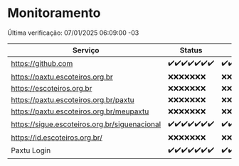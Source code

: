 # Monitoramento

Última verificação: 07/01/2025 06:09:00 -03

|Serviço|Status|Últimas 24h|
|---|---|---|
|https://github.com|<span title="2024-12-31: OK=23">✔️</span><span title="2025-01-01: OK=23">✔️</span><span title="2025-01-02: OK=23">✔️</span><span title="2025-01-03: OK=23">✔️</span><span title="2025-01-04: OK=23">✔️</span><span title="2025-01-05: OK=23">✔️</span><span title="2025-01-06: OK=8">✔️</span>|<span title="06/01/2025 06:09:00 -03 : 200">✔️</span><span title="06/01/2025 07:09:00 -03 : 200">✔️</span><span title="06/01/2025 08:07:00 -03 : 200">✔️</span><span title="06/01/2025 09:15:00 -03 : 200">✔️</span><span title="06/01/2025 10:16:00 -03 : 200">✔️</span><span title="06/01/2025 11:08:00 -03 : 200">✔️</span><span title="06/01/2025 12:08:00 -03 : 200">✔️</span><span title="06/01/2025 13:10:00 -03 : 200">✔️</span><span title="06/01/2025 14:07:00 -03 : 200">✔️</span><span title="06/01/2025 15:11:00 -03 : 200">✔️</span><span title="06/01/2025 16:06:00 -03 : 200">✔️</span><span title="06/01/2025 17:07:00 -03 : 200">✔️</span><span title="06/01/2025 18:07:00 -03 : 200">✔️</span><span title="06/01/2025 19:07:00 -03 : 200">✔️</span><span title="06/01/2025 20:08:00 -03 : 200">✔️</span><span title="06/01/2025 21:41:00 -03 : 200">✔️</span><span title="06/01/2025 23:11:00 -03 : 200">✔️</span><span title="07/01/2025 00:16:00 -03 : 200">✔️</span><span title="07/01/2025 01:10:00 -03 : 200">✔️</span><span title="07/01/2025 02:08:00 -03 : 200">✔️</span><span title="07/01/2025 03:12:00 -03 : 200">✔️</span><span title="07/01/2025 04:08:00 -03 : 200">✔️</span><span title="07/01/2025 05:11:00 -03 : 200">✔️</span><span title="07/01/2025 06:09:00 -03 : 200">✔️</span>|
|https://paxtu.escoteiros.org.br|<span title="2024-12-31: Falhas=23">❌</span><span title="2025-01-01: Falhas=23">❌</span><span title="2025-01-02: Falhas=23">❌</span><span title="2025-01-03: Falhas=23">❌</span><span title="2025-01-04: Falhas=23">❌</span><span title="2025-01-05: Falhas=23">❌</span><span title="2025-01-06: Falhas=8">❌</span>|<span title="06/01/2025 06:09:00 -03 : 403">❌</span><span title="06/01/2025 07:09:00 -03 : 403">❌</span><span title="06/01/2025 08:07:00 -03 : 403">❌</span><span title="06/01/2025 09:15:00 -03 : 403">❌</span><span title="06/01/2025 10:16:00 -03 : 403">❌</span><span title="06/01/2025 11:08:00 -03 : 403">❌</span><span title="06/01/2025 12:08:00 -03 : 403">❌</span><span title="06/01/2025 13:10:00 -03 : 403">❌</span><span title="06/01/2025 14:07:00 -03 : 403">❌</span><span title="06/01/2025 15:11:00 -03 : 403">❌</span><span title="06/01/2025 16:06:00 -03 : 403">❌</span><span title="06/01/2025 17:07:00 -03 : 403">❌</span><span title="06/01/2025 18:07:00 -03 : 403">❌</span><span title="06/01/2025 19:07:00 -03 : 403">❌</span><span title="06/01/2025 20:08:00 -03 : 403">❌</span><span title="06/01/2025 21:41:00 -03 : 403">❌</span><span title="06/01/2025 23:11:00 -03 : 403">❌</span><span title="07/01/2025 00:16:00 -03 : 403">❌</span><span title="07/01/2025 01:10:00 -03 : 403">❌</span><span title="07/01/2025 02:08:00 -03 : 403">❌</span><span title="07/01/2025 03:12:00 -03 : 403">❌</span><span title="07/01/2025 04:08:00 -03 : 403">❌</span><span title="07/01/2025 05:11:00 -03 : 403">❌</span><span title="07/01/2025 06:09:00 -03 : 403">❌</span>|
|https://escoteiros.org.br|<span title="2024-12-31: Falhas=23">❌</span><span title="2025-01-01: Falhas=23">❌</span><span title="2025-01-02: Falhas=23">❌</span><span title="2025-01-03: Falhas=23">❌</span><span title="2025-01-04: Falhas=23">❌</span><span title="2025-01-05: Falhas=23">❌</span><span title="2025-01-06: Falhas=8">❌</span>|<span title="06/01/2025 06:09:00 -03 : 403">❌</span><span title="06/01/2025 07:09:00 -03 : 403">❌</span><span title="06/01/2025 08:07:00 -03 : 403">❌</span><span title="06/01/2025 09:15:00 -03 : 403">❌</span><span title="06/01/2025 10:16:00 -03 : 403">❌</span><span title="06/01/2025 11:08:00 -03 : 403">❌</span><span title="06/01/2025 12:08:00 -03 : 403">❌</span><span title="06/01/2025 13:10:00 -03 : 403">❌</span><span title="06/01/2025 14:07:00 -03 : 403">❌</span><span title="06/01/2025 15:11:00 -03 : 403">❌</span><span title="06/01/2025 16:06:00 -03 : 403">❌</span><span title="06/01/2025 17:07:00 -03 : 403">❌</span><span title="06/01/2025 18:07:00 -03 : 403">❌</span><span title="06/01/2025 19:07:00 -03 : 403">❌</span><span title="06/01/2025 20:08:00 -03 : 403">❌</span><span title="06/01/2025 21:41:00 -03 : 403">❌</span><span title="06/01/2025 23:11:00 -03 : 403">❌</span><span title="07/01/2025 00:16:00 -03 : 403">❌</span><span title="07/01/2025 01:10:00 -03 : 403">❌</span><span title="07/01/2025 02:08:00 -03 : 403">❌</span><span title="07/01/2025 03:12:00 -03 : 403">❌</span><span title="07/01/2025 04:08:00 -03 : 403">❌</span><span title="07/01/2025 05:11:00 -03 : 403">❌</span><span title="07/01/2025 06:09:00 -03 : 403">❌</span>|
|https://paxtu.escoteiros.org.br/paxtu|<span title="2024-12-31: Falhas=23">❌</span><span title="2025-01-01: Falhas=23">❌</span><span title="2025-01-02: Falhas=23">❌</span><span title="2025-01-03: Falhas=23">❌</span><span title="2025-01-04: Falhas=23">❌</span><span title="2025-01-05: Falhas=23">❌</span><span title="2025-01-06: Falhas=8">❌</span>|<span title="06/01/2025 06:09:00 -03 : 403">❌</span><span title="06/01/2025 07:09:00 -03 : 403">❌</span><span title="06/01/2025 08:07:00 -03 : 403">❌</span><span title="06/01/2025 09:15:00 -03 : 403">❌</span><span title="06/01/2025 10:16:00 -03 : 403">❌</span><span title="06/01/2025 11:08:00 -03 : 403">❌</span><span title="06/01/2025 12:08:00 -03 : 403">❌</span><span title="06/01/2025 13:10:00 -03 : 403">❌</span><span title="06/01/2025 14:07:00 -03 : 403">❌</span><span title="06/01/2025 15:11:00 -03 : 403">❌</span><span title="06/01/2025 16:06:00 -03 : 403">❌</span><span title="06/01/2025 17:07:00 -03 : 403">❌</span><span title="06/01/2025 18:07:00 -03 : 403">❌</span><span title="06/01/2025 19:07:00 -03 : 403">❌</span><span title="06/01/2025 20:08:00 -03 : 403">❌</span><span title="06/01/2025 21:41:00 -03 : 403">❌</span><span title="06/01/2025 23:11:00 -03 : 403">❌</span><span title="07/01/2025 00:16:00 -03 : 403">❌</span><span title="07/01/2025 01:10:00 -03 : 403">❌</span><span title="07/01/2025 02:08:00 -03 : 403">❌</span><span title="07/01/2025 03:12:00 -03 : 403">❌</span><span title="07/01/2025 04:08:00 -03 : 403">❌</span><span title="07/01/2025 05:11:00 -03 : 403">❌</span><span title="07/01/2025 06:09:00 -03 : 403">❌</span>|
|https://paxtu.escoteiros.org.br/meupaxtu|<span title="2024-12-31: Falhas=23">❌</span><span title="2025-01-01: Falhas=23">❌</span><span title="2025-01-02: Falhas=23">❌</span><span title="2025-01-03: Falhas=23">❌</span><span title="2025-01-04: Falhas=23">❌</span><span title="2025-01-05: Falhas=23">❌</span><span title="2025-01-06: Falhas=8">❌</span>|<span title="06/01/2025 06:09:00 -03 : 403">❌</span><span title="06/01/2025 07:09:00 -03 : 403">❌</span><span title="06/01/2025 08:07:00 -03 : 403">❌</span><span title="06/01/2025 09:15:00 -03 : 403">❌</span><span title="06/01/2025 10:16:00 -03 : 403">❌</span><span title="06/01/2025 11:08:00 -03 : 403">❌</span><span title="06/01/2025 12:08:00 -03 : 403">❌</span><span title="06/01/2025 13:10:00 -03 : 403">❌</span><span title="06/01/2025 14:07:00 -03 : 403">❌</span><span title="06/01/2025 15:11:00 -03 : 403">❌</span><span title="06/01/2025 16:06:00 -03 : 403">❌</span><span title="06/01/2025 17:07:00 -03 : 403">❌</span><span title="06/01/2025 18:07:00 -03 : 403">❌</span><span title="06/01/2025 19:07:00 -03 : 403">❌</span><span title="06/01/2025 20:08:00 -03 : 403">❌</span><span title="06/01/2025 21:41:00 -03 : 403">❌</span><span title="06/01/2025 23:11:00 -03 : 403">❌</span><span title="07/01/2025 00:16:00 -03 : 403">❌</span><span title="07/01/2025 01:10:00 -03 : 403">❌</span><span title="07/01/2025 02:08:00 -03 : 403">❌</span><span title="07/01/2025 03:12:00 -03 : 403">❌</span><span title="07/01/2025 04:08:00 -03 : 403">❌</span><span title="07/01/2025 05:11:00 -03 : 403">❌</span><span title="07/01/2025 06:09:00 -03 : 403">❌</span>|
|https://sigue.escoteiros.org.br/siguenacional|<span title="2024-12-31: OK=23">✔️</span><span title="2025-01-01: OK=23">✔️</span><span title="2025-01-02: OK=23">✔️</span><span title="2025-01-03: OK=23">✔️</span><span title="2025-01-04: OK=23">✔️</span><span title="2025-01-05: OK=23">✔️</span><span title="2025-01-06: OK=8">✔️</span>|<span title="06/01/2025 06:09:00 -03 : 200">✔️</span><span title="06/01/2025 07:09:00 -03 : 200">✔️</span><span title="06/01/2025 08:07:00 -03 : 200">✔️</span><span title="06/01/2025 09:15:00 -03 : 200">✔️</span><span title="06/01/2025 10:16:00 -03 : 200">✔️</span><span title="06/01/2025 11:08:00 -03 : 200">✔️</span><span title="06/01/2025 12:08:00 -03 : 200">✔️</span><span title="06/01/2025 13:10:00 -03 : 200">✔️</span><span title="06/01/2025 14:07:00 -03 : 200">✔️</span><span title="06/01/2025 15:11:00 -03 : 200">✔️</span><span title="06/01/2025 16:06:00 -03 : 200">✔️</span><span title="06/01/2025 17:07:00 -03 : 200">✔️</span><span title="06/01/2025 18:07:00 -03 : 200">✔️</span><span title="06/01/2025 19:07:00 -03 : 200">✔️</span><span title="06/01/2025 20:08:00 -03 : 200">✔️</span><span title="06/01/2025 21:41:00 -03 : 200">✔️</span><span title="06/01/2025 23:11:00 -03 : 200">✔️</span><span title="07/01/2025 00:16:00 -03 : 200">✔️</span><span title="07/01/2025 01:10:00 -03 : 200">✔️</span><span title="07/01/2025 02:08:00 -03 : 200">✔️</span><span title="07/01/2025 03:12:00 -03 : 200">✔️</span><span title="07/01/2025 04:08:00 -03 : 200">✔️</span><span title="07/01/2025 05:11:00 -03 : 200">✔️</span><span title="07/01/2025 06:09:00 -03 : 200">✔️</span>|
|https://id.escoteiros.org.br/|<span title="2024-12-31: Falhas=23">❌</span><span title="2025-01-01: Falhas=23">❌</span><span title="2025-01-02: Falhas=23">❌</span><span title="2025-01-03: Falhas=23">❌</span><span title="2025-01-04: Falhas=23">❌</span><span title="2025-01-05: Falhas=23">❌</span><span title="2025-01-06: Falhas=8">❌</span>|<span title="06/01/2025 06:09:00 -03 : 403">❌</span><span title="06/01/2025 07:09:00 -03 : 403">❌</span><span title="06/01/2025 08:07:00 -03 : 403">❌</span><span title="06/01/2025 09:15:00 -03 : 403">❌</span><span title="06/01/2025 10:16:00 -03 : 403">❌</span><span title="06/01/2025 11:08:00 -03 : 403">❌</span><span title="06/01/2025 12:08:00 -03 : 403">❌</span><span title="06/01/2025 13:10:00 -03 : 403">❌</span><span title="06/01/2025 14:07:00 -03 : 403">❌</span><span title="06/01/2025 15:11:00 -03 : 403">❌</span><span title="06/01/2025 16:06:00 -03 : 403">❌</span><span title="06/01/2025 17:07:00 -03 : 403">❌</span><span title="06/01/2025 18:07:00 -03 : 403">❌</span><span title="06/01/2025 19:08:00 -03 : 403">❌</span><span title="06/01/2025 20:08:00 -03 : 403">❌</span><span title="06/01/2025 21:41:00 -03 : 403">❌</span><span title="06/01/2025 23:11:00 -03 : 403">❌</span><span title="07/01/2025 00:16:00 -03 : 403">❌</span><span title="07/01/2025 01:10:00 -03 : 403">❌</span><span title="07/01/2025 02:08:00 -03 : 403">❌</span><span title="07/01/2025 03:12:00 -03 : 403">❌</span><span title="07/01/2025 04:08:00 -03 : 403">❌</span><span title="07/01/2025 05:11:00 -03 : 403">❌</span><span title="07/01/2025 06:09:00 -03 : 403">❌</span>|
|Paxtu Login|<span title="2024-12-31: OK=23">✔️</span><span title="2025-01-01: OK=23">✔️</span><span title="2025-01-02: OK=23">✔️</span><span title="2025-01-03: OK=23">✔️</span><span title="2025-01-04: OK=23">✔️</span><span title="2025-01-05: OK=23">✔️</span><span title="2025-01-06: OK=8">✔️</span>|<span title="06/01/2025 06:09:00 -03 : 200">✔️</span><span title="06/01/2025 07:09:00 -03 : 200">✔️</span><span title="06/01/2025 08:07:00 -03 : 200">✔️</span><span title="06/01/2025 09:15:00 -03 : 200">✔️</span><span title="06/01/2025 10:16:00 -03 : 200">✔️</span><span title="06/01/2025 11:08:00 -03 : 200">✔️</span><span title="06/01/2025 12:08:00 -03 : 200">✔️</span><span title="06/01/2025 13:10:00 -03 : 200">✔️</span><span title="06/01/2025 14:07:00 -03 : 200">✔️</span><span title="06/01/2025 15:11:00 -03 : 200">✔️</span><span title="06/01/2025 16:06:00 -03 : 200">✔️</span><span title="06/01/2025 17:07:00 -03 : 200">✔️</span><span title="06/01/2025 18:07:00 -03 : 200">✔️</span><span title="06/01/2025 19:08:00 -03 : 200">✔️</span><span title="06/01/2025 20:08:00 -03 : 200">✔️</span><span title="06/01/2025 21:41:00 -03 : 200">✔️</span><span title="06/01/2025 23:11:00 -03 : 200">✔️</span><span title="07/01/2025 00:16:00 -03 : 200">✔️</span><span title="07/01/2025 01:10:00 -03 : 200">✔️</span><span title="07/01/2025 02:08:00 -03 : 200">✔️</span><span title="07/01/2025 03:12:00 -03 : 200">✔️</span><span title="07/01/2025 04:08:00 -03 : 200">✔️</span><span title="07/01/2025 05:11:00 -03 : 200">✔️</span><span title="07/01/2025 06:09:00 -03 : 200">✔️</span>|
